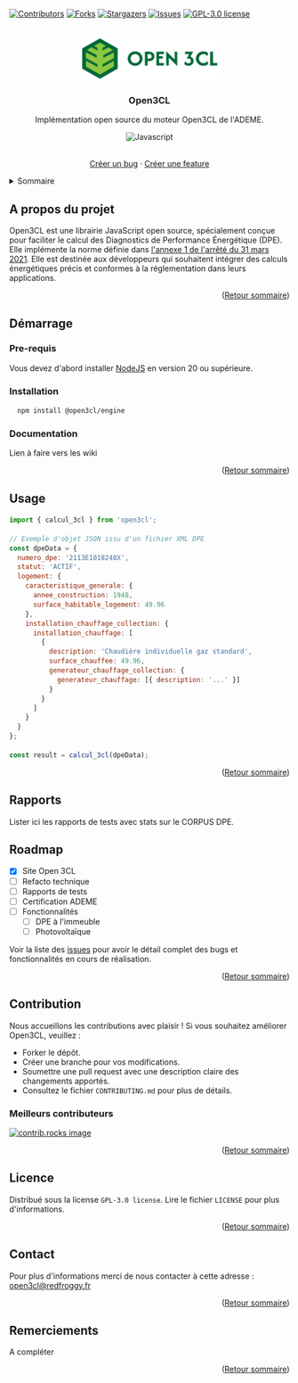 <a id="readme-top"></a>
[![Contributors][contributors-shield]][contributors-url]
[![Forks][forks-shield]][forks-url]
[![Stargazers][stars-shield]][stars-url]
[![Issues][issues-shield]][issues-url]
[![ GPL-3.0 license][license-shield]][license-url]

<br />
<div align="center">
  <a href="https://github.com/othneildrew/Best-README-Template">
    <img src="images/logo.png" alt="Logo" width="260" height="80">
  </a>

<h3 align="center">Open3CL</h3>
  Implémentation open source du moteur Open3CL de l'ADEME.
  <p align="center">

![Javascript][Javascript]

   <br/>    
<a href="https://github.com/Open3CL/issues/new?labels=bug&template=bug-report---.md">Créer un bug</a>
    &middot;
    <a href="https://github.com/Open3CL/issues/new?labels=enhancement&template=feature-request---.md">Créer une feature</a>
  </p>
</div>

<details>
  <summary>Sommaire</summary>
  <ol>
    <li>
      <a href="#a-propos-du-projet">A propos du projet</a>
    </li>
    <li>
      <a href="#demarrage">Démarrage</a>
      <ul>
        <li><a href="#pre-requis">Pre-requis</a></li>
        <li><a href="#installation">Installation</a></li>
        <li><a href="#documentation">Documentation</a></li>
      </ul>
    </li>
    <li><a href="#usage">Usage</a></li>
    <li><a href="#rapports">Rapports</a></li>
    <li><a href="#roadmap">Roadmap</a></li>
    <li><a href="#contribution">Contribution</a></li>
    <li><a href="#license">License</a></li>
    <li><a href="#contact">Contact</a></li>
    <li><a href="#acknowledgments">Acknowledgments</a></li>
  </ol>
</details>

## A propos du projet

Open3CL est une librairie JavaScript open source, spécialement conçue pour faciliter le calcul des Diagnostics de Performance Énergétique (DPE).
Elle implémente la norme définie dans [l'annexe 1 de l'arrêté du 31 mars 2021](https://rt-re-batiment.developpement-durable.gouv.fr/IMG/pdf/consolide_annexe_1_arrete_du_31_03_2021_relatif_aux_methodes_et_procedures_applicables.pdf). Elle est destinée aux développeurs qui souhaitent intégrer des calculs énergétiques précis et conformes à la réglementation dans leurs applications.

<p align="right">(<a href="#readme-top">Retour sommaire</a>)</p>

## Démarrage

### Pre-requis

Vous devez d'abord installer [NodeJS](https://nodejs.org/en) en version 20 ou supérieure.

### Installation

```sh
  npm install @open3cl/engine
```

### Documentation

Lien à faire vers les wiki

<p align="right">(<a href="#readme-top">Retour sommaire</a>)</p>

## Usage

```javascript
import { calcul_3cl } from 'open3cl';

// Exemple d'objet JSON issu d'un fichier XML DPE
const dpeData = {
  numero_dpe: '2113E1018248X',
  statut: 'ACTIF',
  logement: {
    caracteristique_generale: {
      annee_construction: 1948,
      surface_habitable_logement: 49.96
    },
    installation_chauffage_collection: {
      installation_chauffage: [
        {
          description: 'Chaudière individuelle gaz standard',
          surface_chauffee: 49.96,
          generateur_chauffage_collection: {
            generateur_chauffage: [{ description: '...' }]
          }
        }
      ]
    }
  }
};

const result = calcul_3cl(dpeData);
```

<p align="right">(<a href="#readme-top">Retour sommaire</a>)</p>

## Rapports

Lister ici les rapports de tests avec stats sur le CORPUS DPE.

## Roadmap

- [x] Site Open 3CL
- [ ] Refacto technique
- [ ] Rapports de tests
- [ ] Certification ADEME
- [ ] Fonctionnalités
  - [ ] DPE à l'immeuble
  - [ ] Photovoltaïque

Voir la liste des [issues](https://github.com/Open3CL/Open3CL/issues) pour avoir le détail complet des bugs et fonctionnalités en cours de réalisation.

<p align="right">(<a href="#readme-top">Retour sommaire</a>)</p>

## Contribution

Nous accueillons les contributions avec plaisir ! Si vous souhaitez améliorer Open3CL, veuillez :

- Forker le dépôt.
- Créer une branche pour vos modifications.
- Soumettre une pull request avec une description claire des changements apportés.
- Consultez le fichier `CONTRIBUTING.md` pour plus de détails.

### Meilleurs contributeurs

<a href="https://github.com/Open3CL/engine/graphs/contributors">
  <img src="https://contrib.rocks/image?repo=Open3CL/engine" alt="contrib.rocks image" />
</a>

<p align="right">(<a href="#readme-top">Retour sommaire</a>)</p>

## Licence

Distribué sous la license `GPL-3.0 license`. Lire le fichier `LICENSE` pour plus d'informations.

<p align="right">(<a href="#readme-top">Retour sommaire</a>)</p>

## Contact

Pour plus d'informations merci de nous contacter à cette adresse : open3cl@redfroggy.fr

<p align="right">(<a href="#readme-top">Retour sommaire</a>)</p>

## Remerciements

A compléter

<p align="right">(<a href="#readme-top">Retour sommaire</a>)</p>

[contributors-shield]: https://img.shields.io/github/contributors/Open3CL/engine.svg?style=for-the-badge
[contributors-url]: https://github.com/Open3CL/engine/graphs/contributors
[forks-shield]: https://img.shields.io/github/forks/Open3CL/engine.svg?style=for-the-badge
[forks-url]: https://github.com/Open3CL/network/members
[stars-shield]: https://img.shields.io/github/stars/Open3CL/engine.svg?style=for-the-badge
[stars-url]: https://github.com/Open3CL/stargazers
[issues-shield]: https://img.shields.io/github/issues/Open3CL/engine.svg?style=for-the-badge
[issues-url]: https://github.com/Open3CL/issues
[license-shield]: https://img.shields.io/github/license/Open3CL/engine.svg?style=for-the-badge
[license-url]: https://github.com/Open3CL/blob/master/LICENSE
[product-screenshot]: images/screenshot.png
[Javascript]: https://img.shields.io/badge/javascript-000000?style=for-the-badge&logo=javascript&logoColor=white
